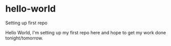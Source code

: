 # hello-world
Setting up first repo

Hello World, I'm setting up my first repo here and hope to get my work done tonight/tomorrow.
